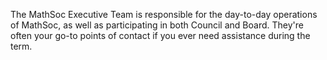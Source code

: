 The MathSoc Executive Team is responsible for the day-to-day operations of MathSoc, as well as participating in both Council and Board. They're often your go-to points of contact if you ever need assistance during the term.
